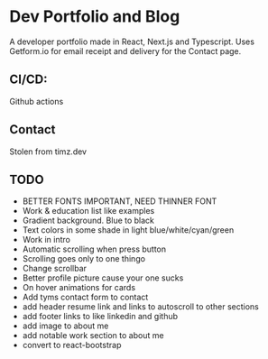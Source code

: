 # Dev Portfolio and Blog

A developer portfolio made in React, Next.js and Typescript. 
Uses Getform.io for email receipt and delivery for the Contact page.

## CI/CD:
Github actions 

## Contact
Stolen from timz.dev

## TODO
 * BETTER FONTS IMPORTANT, NEED THINNER FONT
 * Work & education list like examples
 * Gradient background. Blue to black
 * Text colors in some shade in light blue/white/cyan/green
 * Work in intro
 * Automatic scrolling when press button
 * Scrolling goes only to one thingo
 * Change scrollbar
 * Better profile picture cause your one sucks 
 * On hover animations for cards
 * Add tyms contact form to contact
 * add header resume link and links to autoscroll to other sections
 * add footer links to like linkedin and github
 * add image to about me
 * add notable work section to about me
 * convert to react-bootstrap